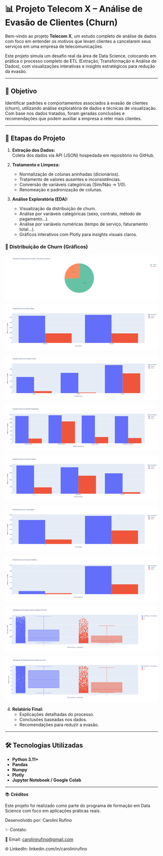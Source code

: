 # 📊 Projeto Telecom X – Análise de Evasão de Clientes (Churn)

Bem-vindo ao projeto **Telecom X**, um estudo completo de análise de dados com foco em entender os motivos que levam clientes a cancelarem seus serviços em uma empresa de telecomunicações.

Este projeto simula um desafio real da área de Data Science, colocando em prática o processo completo de ETL (Extração, Transformação e Análise de Dados), com visualizações interativas e insights estratégicos para redução da evasão.

---

## 📌 Objetivo

Identificar padrões e comportamentos associados à evasão de clientes (churn), utilizando análise exploratória de dados e técnicas de visualização. Com base nos dados tratados, foram geradas conclusões e recomendações que podem auxiliar a empresa a reter mais clientes.

---

## 🧠 Etapas do Projeto

1. **Extração dos Dados:**  
   Coleta dos dados via API (JSON) hospedada em repositório no GitHub.

2. **Tratamento e Limpeza:**  
   - Normalização de colunas aninhadas (dicionários).
   - Tratamento de valores ausentes e inconsistências.
   - Conversão de variáveis categóricas (Sim/Não → 1/0).
   - Renomeação e padronização de colunas.

3. **Análise Exploratória (EDA):**  
   - Visualização da distribuição de churn.
   - Análise por variáveis categóricas (sexo, contrato, método de pagamento...).
   - Análise por variáveis numéricas (tempo de serviço, faturamento total...).
   - Gráficos interativos com Plotly para insights visuais claros.
     
### 🔎 Distribuição de Churn (Gráficos)
![Distribuição de Churn](imagens/newplot.png)

![Distribuição de Churn](imagens/newplot1.png)

![Distribuição de Churn](imagens/newplot2.png)

![Distribuição de Churn](imagens/newplot3.png)

![Distribuição de Churn](imagens/newplot4.png)

![Distribuição de Churn](imagens/newplot5.png)

![Distribuição de Churn](imagens/newplot6.png)

![Distribuição de Churn](imagens/newplot7.png)

![Distribuição de Churn](imagens/newplot8.png)



4. **Relatório Final:**  
   - Explicações detalhadas do processo.
   - Conclusões baseadas nos dados.
   - Recomendações para reduzir a evasão.

---

## 🛠️ Tecnologias Utilizadas

- **Python 3.11+**
- **Pandas**
- **Numpy**
- **Plotly**
- **Jupyter Notebook / Google Colab**

---

📚 **Créditos**

Este projeto foi realizado como parte do programa de formação em Data Science com foco em aplicações práticas reais.


Desenvolvido por: Carolini Rufino


✨ Contato:

📧 Email: carolinirufino@gmail.com

🌐 LinkedIn: linkedin.com/in/carolinirufino

   
